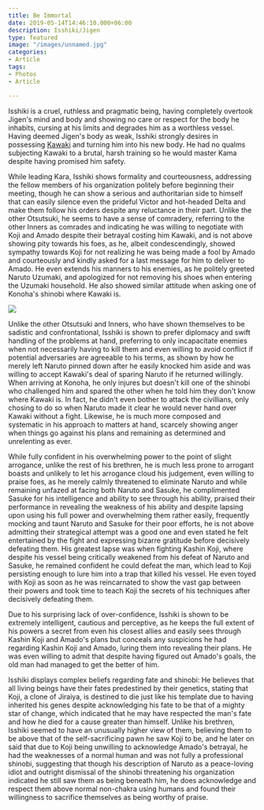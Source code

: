 ```yaml
---
title: Be Immortal
date: 2019-05-14T14:46:10.000+06:00
description: Isshiki/Jigen
type: featured
image: "/images/unnamed.jpg"
categories:
- Article
tags:
- Photos
- Article

---
```

Isshiki is a cruel, ruthless and pragmatic being, having completely overtook Jigen's mind and body and showing no care or respect for the body he inhabits, cursing at his limits and degrades him as a worthless vessel. Having deemed Jigen's body as weak, Isshiki strongly desires in possessing [Kawaki](https://villains.fandom.com/wiki/Kawaki "Kawaki") and turning him into his new body. He had no qualms subjecting Kawaki to a brutal, harsh training so he would master Kama despite having promised him safety.

While leading Kara, Isshiki shows formality and courteousness, addressing the fellow members of his organization politely before beginning their meeting, though he can show a serious and authoritarian side to himself that can easily silence even the prideful Victor and hot-headed Delta and make them follow his orders despite any reluctance in their part. Unlike the other Otsutsuki, he seems to have a sense of comradery, referring to the other Inners as comrades and indicating he was willing to negotiate with Koji and Amado despite their betrayal costing him Kawaki, and is not above showing pity towards his foes, as he, albeit condescendingly, showed sympathy towards Koji for not realizing he was being made a fool by Amado and courteously and kindly asked for a last message for him to deliver to Amado. He even extends his manners to his enemies, as he politely greeted Naruto Uzumaki, and apologized for not removing his shoes when entering the Uzumaki household. He also showed similar attitude when asking one of Konoha's shinobi where Kawaki is.

![](/images/ddzx94t-a3314a00-9c29-43d7-b6c6-89a6ce8a4e93.gif)

Unlike the other Otsutsuki and Inners, who have shown themselves to be sadistic and confrontational, Isshiki is shown to prefer diplomacy and swift handling of the problems at hand, preferring to only incapacitate enemies when not necessarily having to kill them and even willing to avoid conflict if potential adversaries are agreeable to his terms, as shown by how he merely left Naruto pinned down after he easily knocked him aside and was willing to accept Kawaki's deal of sparing Naruto if he returned willingly. When arriving at Konoha, he only injures but doesn't kill one of the shinobi who challenged him and spared the other when he told him they don't know where Kawaki is. In fact, he didn't even bother to attack the civillians, only chosing to do so when Naruto made it clear he would never hand over Kawaki without a fight. Likewise, he is much more composed and systematic in his approach to matters at hand, scarcely showing anger when things go against his plans and remaining as determined and unrelenting as ever.

While fully confident in his overwhelming power to the point of slight arrogance, unlike the rest of his brethren, he is much less prone to arrogant boasts and unlikely to let his arrogance cloud his judgement, even willing to praise foes, as he merely calmly threatened to eliminate Naruto and while remaining unfazed at facing both Naruto and Sasuke, he complimented Sasuke for his intelligence and ability to see through his ability, praised their performance in revealing the weakness of his ability and despite lapsing upon using his full power and overwhelming them rather easily, frequently mocking and taunt Naruto and Sasuke for their poor efforts, he is not above admitting their strategical attempt was a good one and even stated he felt entertained by the fight and expressing bizarre gratitude before decisively defeating them. His greatest lapse was when fighting Kashin Koji, where despite his vessel being critically weakened from his defeat of Naruto and Sasuke, he remained confident he could defeat the man, which lead to Koji persisting enough to lure him into a trap that killed his vessel. He even toyed with Koji as soon as he was reincarnated to show the vast gap between their powers and took time to teach Koji the secrets of his techniques after decisively defeating them.

Due to his surprising lack of over-confidence, Isshiki is shown to be extremely intelligent, cautious and perceptive, as he keeps the full extent of his powers a secret from even his closest allies and easily sees through Kashin Koji and Amado's plans but conceals any suspicions he had regarding Kashin Koji and Amado, luring them into revealing their plans. He was even willing to admit that despite having figured out Amado's goals, the old man had managed to get the better of him.

Isshiki displays complex beliefs regarding fate and shinobi: He believes that all living beings have their fates predestined by their genetics, stating that Koji, a clone of Jiraiya, is destined to die just like his template due to having inherited his genes despite acknowledging his fate to be that of a mighty star of change, which indicated that he may have respected the man's fate and how he died for a cause greater than himself. Unlike his brethren, Isshiki seemed to have an unusually higher view of them, believing them to be above that of the self-sacrificing pawn he saw Koji to be, and he later on said that due to Koji being unwilling to acknowledge Amado's betrayal, he had the weaknesses of a normal human and was not fully a professional shinobi, suggesting that though his description of Naruto as a peace-loving idiot and outright dismissal of the shinobi threatening his organization indicated he still saw them as being beneath him, he does acknowledge and respect them above normal non-chakra using humans and found their willingness to sacrifice themselves as being worthy of praise.